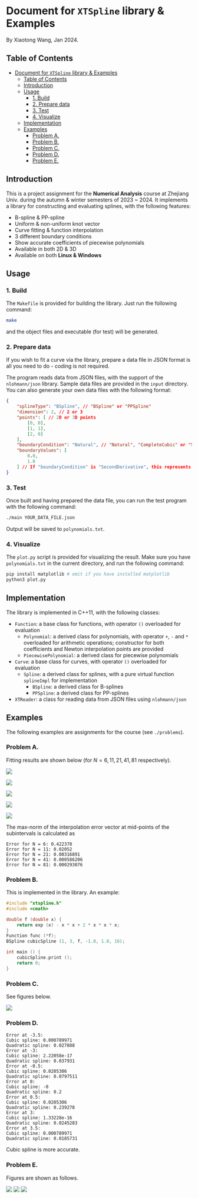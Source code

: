 # Document for `XTSpline` library & Examples

By Xiaotong Wang, Jan 2024.

## Table of Contents

- [Document for `XTSpline` library \& Examples](#document-for-xtspline-library--examples)
  - [Table of Contents](#table-of-contents)
  - [Introduction](#introduction)
  - [Usage](#usage)
    - [1. Build](#1-build)
    - [2. Prepare data](#2-prepare-data)
    - [3. Test](#3-test)
    - [4. Visualize](#4-visualize)
  - [Implementation](#implementation)
  - [Examples](#examples)
    - [Problem A.](#problem-a)
    - [Problem B.](#problem-b)
    - [Problem C.](#problem-c)
    - [Problem D.](#problem-d)
    - [Problem E.](#problem-e)

## Introduction

This is a project assignment for the **Numerical Analysis** course at Zhejiang Univ. during the autumn & winter semesters of 2023 ~ 2024. It implements a library for constructing and evaluating splines, with the following features:

- B-spline & PP-spline
- Uniform & non-uniform knot vector
- Curve fitting & function interpolation
- 3 different boundary conditions
- Show accurate coefficients of piecewise polynomials
- Available in both 2D & 3D
- Available on both **Linux & Windows**

## Usage

### 1. Build

The `Makefile` is provided for building the library. Just run the following command:

```bash
make
```

and the object files and executable (for test) will be generated.

### 2. Prepare data

If you wish to fit a curve via the library, prepare a data file in JSON format is all you need to do - coding is not required.

The program reads data from JSON files, with the support of the `nlohmann/json` library. Sample data files are provided in the `input` directory. You can also generate your own data files with the following format:

```json
{
    "splineType": "BSpline", // "BSpline" or "PPSpline"
    "dimension": 2, // 2 or 3
    "points": [ // 2D or 3D points
        [0, 0],
        [1, 1],
        [2, 0]
    ],
    "boundaryCondition": "Natural", // "Natural", "CompleteCubic" or "SecondDerivative"; optional for BSpline
    "boundaryValues": [
        0.0, 
        1.0
    ] // If "boundaryCondition" is "SecondDerivative", this represents the second derivative at boundary points; if "boundaryCondition" is "CompleteCubic", this represents the first derivative at boundary points
}
```

### 3. Test

Once built and having prepared the data file, you can run the test program with the following command:

```bash
./main YOUR_DATA_FILE.json
```

Output will be saved to `polynomials.txt`.

### 4. Visualize

The `plot.py` script is provided for visualizing the result. Make sure you have `polynomials.txt` in the current directory, and run the following command:

```bash
pip install matplotlib # omit if you have installed matplotlib
python3 plot.py
```

## Implementation

The library is implemented in C++11, with the following classes:

- `Function`: a base class for functions, with operator `()` overloaded for evaluation
  - `Polynomial`: a derived class for polynomials, with operator `+`, `-` and `*` overloaded for arithmetic operations; constructor for both coefficients and Newton interpolation points are provided
  - `PiecewisePolynomial`: a derived class for piecewise polynomials
- `Curve`: a base class for curves, with operator `()` overloaded for evaluation
  - `Spline`: a derived class for splines, with a pure virtual function `splineImpl` for implementation
    - `BSpline`: a derived class for B-splines
    - `PPSpline`: a derived class for PP-splines
- `XTReader`: a class for reading data from JSON files using `nlohmann/json`
  
## Examples

The following examples are assignments for the course (see `./problems`).

### Problem A.

Fitting results are shown below (for $N=6, 11, 21, 41, 81$ respectively).

![](../problems/a/polynomials_6.png)

![](../problems/a/polynomials_11.png)

![](../problems/a/polynomials_21.png)

![](../problems/a/polynomials_41.png)

![](../problems/a/polynomials_81.png)

The max-norm of the interpolation error vector at mid-points of the subintervals is calculated as

```
Error for N = 6: 0.422378
Error for N = 11: 0.02052
Error for N = 21: 0.00316891
Error for N = 41: 0.000586206
Error for N = 81: 0.000293076
```

### Problem B.

This is implemented in the library. An example:

```cpp
#include "xtspline.h" 
#include <cmath>

double f (double x) {
    return exp (x) - x * x + 2 * x * x * x;
}
Function func (*f);
BSpline cubicSpline (1, 3, f, -1.0, 1.0, 16);

int main () {
    cubicSpline.print ();
    return 0;
}
```

### Problem C.

See figures below.

![](../problems/c/cubic.png)

### Problem D.

```
Error at -3.5:
Cubic spline: 0.000789971
Quadratic spline: 0.027888
Error at -3:
Cubic spline: 2.22058e-17
Quadratic spline: 0.037931
Error at -0.5:
Cubic spline: 0.0205306
Quadratic spline: 0.0797511
Error at 0:
Cubic spline: -0
Quadratic spline: 0.2
Error at 0.5:
Cubic spline: 0.0205306
Quadratic spline: 0.239278
Error at 3:
Cubic spline: 1.33228e-16
Quadratic spline: 0.0245283
Error at 3.5:
Cubic spline: 0.000789971
Quadratic spline: 0.0185731
```

Cubic spline is more accurate.

### Problem E.

Figures are shown as follows.

![](../problems/e/10.png)
![](../problems/e/40.png)
![](../problems/e/160.png)